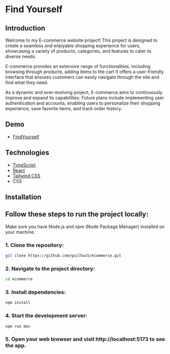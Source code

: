 # Find Yourself

## Introduction


Welcome to my E-commerce website project! This project is designed to create a seamless and enjoyable shopping experience for users, showcasing a variety of products, categories, and features to cater to diverse needs. 

E-commerce provides an extensive range of functionalities, including browsing through products, adding items to the cart
It offers a user-friendly interface that ensures customers can easily navigate through the site and find what they need.

As a dynamic and ever-evolving project, E-commerce aims to continuously improve and expand its capabilities. 
Future plans include implementing user authentication and accounts, enabling users to personalize their shopping experience, save favorite items, and track order history.

## Demo

- [FindYourself](https://findyourselfecommerce.netlify.app/)

## Technologies 

- [TypeScript](https://www.typescriptlang.org/)
- [React](https://reactjs.org/)
- [Tailwind CSS](https://tailwindcss.com/)
- CSS

## Installation

## Follow these steps to run the project locally:
 Make sure you have Node.js and npm (Node Package Manager) installed on your machine.

### 1. Clone the repository:

   ```bash
  git clone https://github.com/guilhas5/ecommerce.git
```
### 2. Navigate to the project directory:
   ```bash
  cd ecommerce
```
### 3. Install dependencies:
```bash
npm install
```
### 4. Start the development server:
```bash
npm run dev
```
### 5. Open your web browser and visit http://localhost:5173 to see the app.

